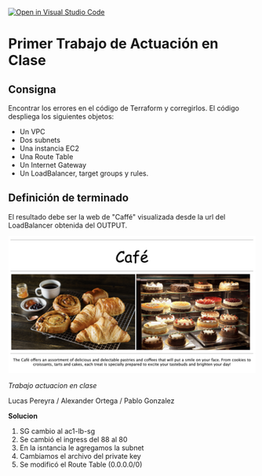 [![Open in Visual Studio Code](https://classroom.github.com/assets/open-in-vscode-c66648af7eb3fe8bc4f294546bfd86ef473780cde1dea487d3c4ff354943c9ae.svg)](https://classroom.github.com/online_ide?assignment_repo_id=7773534&assignment_repo_type=AssignmentRepo)
# Primer Trabajo de Actuación en Clase
## Consigna

Encontrar los errores en el código de Terraform y corregirlos. El código despliega los siguientes objetos:

* Un VPC
* Dos subnets
* Una instancia EC2
* Una Route Table
* Un Internet Gateway
* Un LoadBalancer, target groups y rules.

## Definición de terminado

El resultado debe ser la web de "Caffé" visualizada desde la url del LoadBalancer obtenida del OUTPUT. 

![caffe img](./img/caffe.png)

_Trabajo actuacion en clase_

Lucas Pereyra / Alexander Ortega / Pablo Gonzalez

**Solucion**

1. SG cambio al ac1-lb-sg
2. Se cambió el ingress del 88 al 80
3. En la isntancia le agregamos la subnet
4. Cambiamos el archivo del private key
5. Se modificó el Route Table (0.0.0.0/0)

